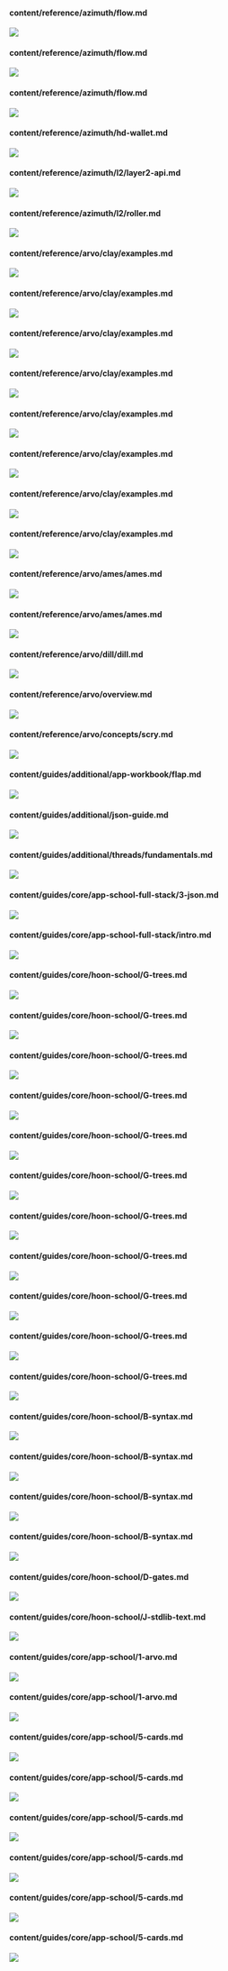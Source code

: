 #### content/reference/azimuth/flow.md

![](https://media.urbit.org/docs/layer2/l2-azimuth-azimuth.svg)

#### content/reference/azimuth/flow.md

![](https://media.urbit.org/docs/layer2/roller-agents.png)

#### content/reference/azimuth/flow.md

![](https://media.urbit.org/docs/layer2/l2-high.png)

#### content/reference/azimuth/hd-wallet.md

![](https://media.urbit.org/fora/proposals/UP-8.jpg)

#### content/reference/azimuth/l2/layer2-api.md

![](https://media.urbit.org/docs/layer2/l2-json-rpc.svg)

#### content/reference/azimuth/l2/roller.md

![](https://media.urbit.org/docs/layer2/roller-internal.png)

#### content/reference/arvo/clay/examples.md

![](https://media.urbit.org/docs/arvo/clay/sing.png)

#### content/reference/arvo/clay/examples.md

![](https://media.urbit.org/docs/arvo/clay/next.png)

#### content/reference/arvo/clay/examples.md

![](https://media.urbit.org/docs/arvo/clay/sub-mult.png)

#### content/reference/arvo/clay/examples.md

![](https://media.urbit.org/docs/arvo/clay/sub-many.png)

#### content/reference/arvo/clay/examples.md

![](https://media.urbit.org/docs/arvo/clay/stop-sub.png)

#### content/reference/arvo/clay/examples.md

![](https://media.urbit.org/docs/arvo/clay/ins.png)

#### content/reference/arvo/clay/examples.md

![](https://media.urbit.org/docs/arvo/clay/del.png)

#### content/reference/arvo/clay/examples.md

![](https://media.urbit.org/docs/arvo/clay/perm-diagram.png)

#### content/reference/arvo/ames/ames.md

![](https://media.urbit.org/docs/arvo/datagram-updated-2021-06-09.png)

#### content/reference/arvo/ames/ames.md

![](https://media.urbit.org/docs/arvo/packet.png)

#### content/reference/arvo/dill/dill.md

![](https://media.urbit.org/docs/arvo/dill/dill-userspace.svg)

#### content/reference/arvo/overview.md

![](https://media.urbit.org/docs/arvo/cycle.png)

#### content/reference/arvo/concepts/scry.md

![](https://media.urbit.org/docs/arvo/scry-diagram-v3.svg)

#### content/guides/additional/app-workbook/flap.md

![](https://media.urbit.org/developers/vert-horz.svg)

#### content/guides/additional/json-guide.md

![](https://media.urbit.org/docs/json-diagram-v2.svg)

#### content/guides/additional/threads/fundamentals.md

![](https://media.urbit.org/site/thread-diagram.png)

#### content/guides/core/app-school-full-stack/3-json.md

![](https://media.urbit.org/guides/core/app-school-full-stack-guide/eyre-mark-flow-diagram.svg)

#### content/guides/core/app-school-full-stack/intro.md

![](https://media.urbit.org/guides/core/app-school-full-stack-guide/journal-app-diagram.svg)

#### content/guides/core/hoon-school/G-trees.md

![](https://media.urbit.org/docs/userspace/hoon-school/binary-tree.png)

#### content/guides/core/hoon-school/G-trees.md

![](https://media.urbit.org/docs/userspace/hoon-school/binary-tree-bottom-row.png)

#### content/guides/core/hoon-school/G-trees.md

![](https://media.urbit.org/docs/userspace/hoon-school/binary-tree-bottom-row-full.png)

#### content/guides/core/hoon-school/G-trees.md

![](https://media.urbit.org/docs/userspace/hoon-school/binary-tree-exercise-1.png)

#### content/guides/core/hoon-school/G-trees.md

![](https://media.urbit.org/docs/userspace/hoon-school/binary-tree-exercise-2.png)

#### content/guides/core/hoon-school/G-trees.md

![](https://media.urbit.org/docs/userspace/hoon-school/binary-tree-exercise-3.png)

#### content/guides/core/hoon-school/G-trees.md

![](https://media.urbit.org/docs/userspace/hoon-school/binary-tree-1234.png)

#### content/guides/core/hoon-school/G-trees.md

![](https://media.urbit.org/docs/userspace/hoon-school/binary-tree.png)

#### content/guides/core/hoon-school/G-trees.md

![](https://media.urbit.org/docs/userspace/hoon-school/binary-tree-tape.png)

#### content/guides/core/hoon-school/G-trees.md

![](https://media.urbit.org/docs/userspace/hoon-school/binary-tree-lark.png)

#### content/guides/core/hoon-school/G-trees.md

![](https://media.urbit.org/docs/userspace/hoon-school/binary-tree-fruit.png)

#### content/guides/core/hoon-school/B-syntax.md

![](https://media.urbit.org/docs/hoon-syntax/cell1.png)

#### content/guides/core/hoon-school/B-syntax.md

![](https://media.urbit.org/docs/hoon-syntax/cell2.png)

#### content/guides/core/hoon-school/B-syntax.md

![](https://media.urbit.org/docs/hoon-syntax/cell3.png)

#### content/guides/core/hoon-school/B-syntax.md

![](https://media.urbit.org/docs/hoon-syntax/cell4.png)

#### content/guides/core/hoon-school/D-gates.md

![](https://lh4.googleusercontent.com/zdauTDEWvhhOkFEb6VcDEJ4SITsHOgcStf4NYFQSIVjTDPjaCqYGdin9TDCCeTG3OyMrUUdq-JtViiu_c9wuojim_mHpV6-DoTNwZzYz5_6qVVvN5fc3hEuSna2GwY15RQ=w740)

#### content/guides/core/hoon-school/J-stdlib-text.md

![](https://media.urbit.org/docs/userspace/hoon-school/binary-tree-tape.png)

#### content/guides/core/app-school/1-arvo.md

![](https://media.urbit.org/guides/core/app-school/kernelspace-userspace-diagram-v1.svg)

#### content/guides/core/app-school/1-arvo.md

![](https://media.urbit.org/guides/core/app-school/api-diagram.svg)

#### content/guides/core/app-school/5-cards.md

![](https://media.urbit.org/guides/core/app-school/sub-cards.svg)

#### content/guides/core/app-school/5-cards.md

![](https://media.urbit.org/guides/core/app-school/poke-cards.svg)

#### content/guides/core/app-school/5-cards.md

![](https://media.urbit.org/guides/core/app-school/arvo-cards.svg)

#### content/guides/core/app-school/5-cards.md

![](https://media.urbit.org/guides/core/app-school/ack-cards.svg)

#### content/guides/core/app-school/5-cards.md

![](https://media.urbit.org/guides/core/app-school/gift-cards.svg)

#### content/guides/core/app-school/5-cards.md

![](https://media.urbit.org/guides/core/app-school/card-diagram.svg)


